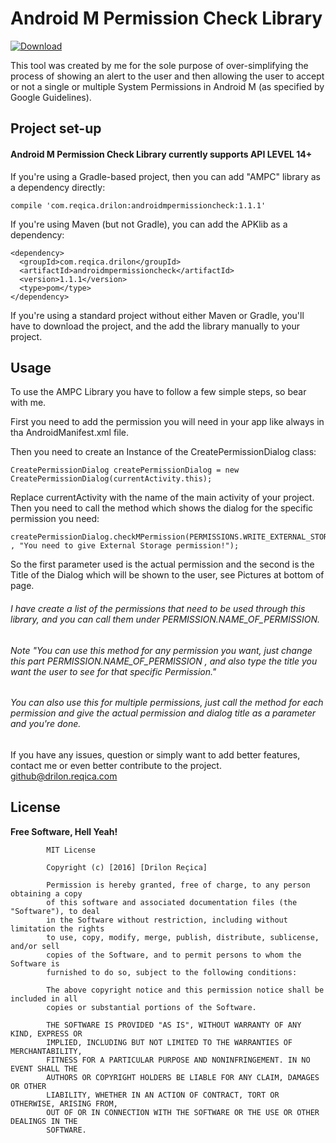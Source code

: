 # Android M Permission Check Library

[ ![Download](https://api.bintray.com/packages/drilonreqica/maven/anroid-m-permission-check-library/images/download.svg) ](https://bintray.com/drilonreqica/maven/anroid-m-permission-check-library/_latestVersion)

This tool was created by me for the sole purpose of over-simplifying the process of showing an alert to the user and then allowing the user to accept or not a single or multiple System Permissions in Android M (as specified by Google Guidelines).

## Project set-up

#### Android M Permission Check Library currently supports API LEVEL 14+

If you're using a Gradle-based project, then you can add "AMPC" library as a dependency directly:

```
compile 'com.reqica.drilon:androidmpermissioncheck:1.1.1'
```
If you're using Maven (but not Gradle), you can add the APKlib as a dependency:
```
<dependency>
  <groupId>com.reqica.drilon</groupId>
  <artifactId>androidmpermissioncheck</artifactId>
  <version>1.1.1</version>
  <type>pom</type>
</dependency>
```

If you're using a standard project without either Maven or Gradle, you'll have to download the project, and the add the library manually to your project.

## Usage

To use the AMPC Library you have to follow a few simple steps, so bear with me.

First you need to add the permission you will need in your app like always in tha AndroidManifest.xml file.

Then you need to create an Instance of the CreatePermissionDialog class:
```
CreatePermissionDialog createPermissionDialog = new CreatePermissionDialog(currentActivity.this);
```
Replace currentActivity with the name of the main activity of your project.
Then you need to call the method which shows the dialog for the specific permission you need:
```
createPermissionDialog.checkMPermission(PERMISSIONS.WRITE_EXTERNAL_STORAGE , "You need to give External Storage permission!");
```
So the first parameter used is the actual permission and the second is the Title of the Dialog which will be shown to the user, see Pictures at bottom of page.
###### I have create a list of the permissions that need to be used through this library, and you can call them under PERMISSION.NAME_OF_PERMISSION.
###### Note "You can use this method for any permission you want, just change this part PERMISSION.NAME_OF_PERMISSION , and also type the title you want the user to see for that specific Permission."
###### You can also use this for multiple permissions, just call the method for each permission and give the actual permission and dialog title as a parameter and you're done.

If you have any issues, question or simply want to add better features, contact me or even better contribute to the project.
<github@drilon.reqica.com>

License
----

**Free Software, Hell Yeah!**

```
        MIT License
        
        Copyright (c) [2016] [Drilon Reçica]

        Permission is hereby granted, free of charge, to any person obtaining a copy
        of this software and associated documentation files (the "Software"), to deal
        in the Software without restriction, including without limitation the rights
        to use, copy, modify, merge, publish, distribute, sublicense, and/or sell
        copies of the Software, and to permit persons to whom the Software is
        furnished to do so, subject to the following conditions:

        The above copyright notice and this permission notice shall be included in all
        copies or substantial portions of the Software.

        THE SOFTWARE IS PROVIDED "AS IS", WITHOUT WARRANTY OF ANY KIND, EXPRESS OR
        IMPLIED, INCLUDING BUT NOT LIMITED TO THE WARRANTIES OF MERCHANTABILITY,
        FITNESS FOR A PARTICULAR PURPOSE AND NONINFRINGEMENT. IN NO EVENT SHALL THE
        AUTHORS OR COPYRIGHT HOLDERS BE LIABLE FOR ANY CLAIM, DAMAGES OR OTHER
        LIABILITY, WHETHER IN AN ACTION OF CONTRACT, TORT OR OTHERWISE, ARISING FROM,
        OUT OF OR IN CONNECTION WITH THE SOFTWARE OR THE USE OR OTHER DEALINGS IN THE
        SOFTWARE.
```
